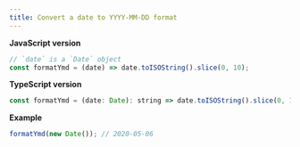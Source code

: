 ```yaml
---
title: Convert a date to YYYY-MM-DD format
---
```


**JavaScript version**

```js
// `date` is a `Date` object
const formatYmd = (date) => date.toISOString().slice(0, 10);
```

**TypeScript version**

```js
const formatYmd = (date: Date): string => date.toISOString().slice(0, 10);
```

**Example**

```js
formatYmd(new Date()); // 2020-05-06
```
